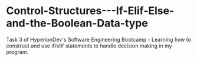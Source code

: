 # Control-Structures---If-Elif-Else-and-the-Boolean-Data-type
Task 3 of HyperionDev's Software Engineering Bootcamp - Learning how to construct and use if/elif statements to handle decision making in my program.
